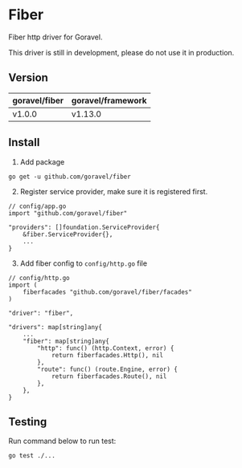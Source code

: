 # Fiber

Fiber http driver for Goravel.

This driver is still in development, please do not use it in production.

## Version

| goravel/fiber | goravel/framework |
|---------------|-------------------|
| v1.0.0        | v1.13.0           |

## Install

1. Add package

```
go get -u github.com/goravel/fiber
```

2. Register service provider, make sure it is registered first.

```
// config/app.go
import "github.com/goravel/fiber"

"providers": []foundation.ServiceProvider{
    &fiber.ServiceProvider{},
    ...
}
```

3. Add fiber config to `config/http.go` file

```
// config/http.go
import (
    fiberfacades "github.com/goravel/fiber/facades"
)

"driver": "fiber",

"drivers": map[string]any{
    ...
    "fiber": map[string]any{
        "http": func() (http.Context, error) {
            return fiberfacades.Http(), nil
        },
        "route": func() (route.Engine, error) {
            return fiberfacades.Route(), nil
        },
    },
}
```

## Testing

Run command below to run test:

```
go test ./...
```
